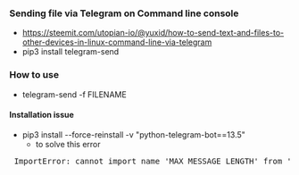 ### Sending file via Telegram on Command line console
- https://steemit.com/utopian-io/@yuxid/how-to-send-text-and-files-to-other-devices-in-linux-command-line-via-telegram
- pip3 install telegram-send

### How to use
- telegram-send -f FILENAME

#### Installation issue

- pip3 install --force-reinstall -v "python-telegram-bot==13.5"
  - to solve this error
<pre> ImportError: cannot import name 'MAX_MESSAGE_LENGTH' from 'telegram.constants' (/home/user/.local/lib/python3.10/site-packages/telegram/constants.py) </pre>

